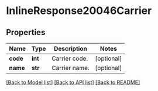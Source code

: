 # InlineResponse20046Carrier

## Properties
Name | Type | Description | Notes
------------ | ------------- | ------------- | -------------
**code** | **int** | Carrier code. | [optional] 
**name** | **str** | Carrier name. | [optional] 

[[Back to Model list]](../README.md#documentation-for-models) [[Back to API list]](../README.md#documentation-for-api-endpoints) [[Back to README]](../README.md)

